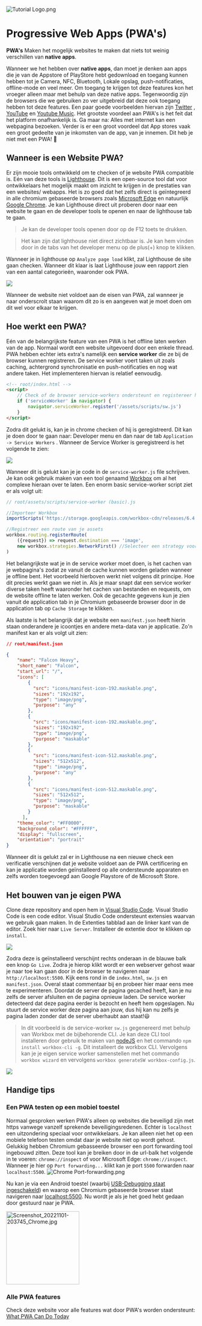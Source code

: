 

![Tutorial Logo.png](https://github.com/StevenSlaa/PWA-Basics/blob/main/docs/images/Tutorial%20Logo.png?raw=true)

# Progressive Web Apps (PWA's)

**PWA's** Maken het mogelijk websites te maken dat niets tot weinig verschillen van **native apps**.

Wanneer we het hebben over **native apps**, dan moet je denken aan apps die je van de Appstore of PlayStore hebt gedownload en toegang kunnen hebben tot je Camera, NFC, Bluetooth, Lokale opslag, push-notificaties, offline-mode en veel meer. Om toegang te krijgen tot deze features kon het vroeger alleen maar met behulp van deze native apps. Tegenwoordig zijn de browsers die we gebruiken zo ver uitgebreid dat deze ook toegang hebben tot deze features. Een paar goede voorbeelden hiervan zijn [Twitter](https://twitter.com/home?lang=nl) , [YouTube](https://youtube.com) en [Youtube Music](https://music.youtube.com). Het grootste voordeel aan PWA's is het feit dat het platform onafhankelijk is. Ga maar na: Alles met internet kan een webpagina bezoeken. Verder is er een groot voordeel dat App stores vaak een groot gedeelte van je inkomsten van de app, van je innemen. Dit heb je niet met een PWA! 🤑

## Wanneer is een Website PWA?

Er zijn mooie tools ontwikkeld om te checken of je website PWA compatible is. Eén van deze tools is [Lighthouse](https://github.com/GoogleChrome/lighthouse). Dit is een open-source tool dat voor ontwikkelaars het mogelijk maakt om inzicht te krijgen in de prestaties van een websites/ webapps. Het is zo goed dat het zelfs direct is geïntegreerd in alle chromium gebaseerde browsers zoals [Microsoft Edge](https://www.microsoft.com/edge) en natuurlijk [Google Chrome](https://www.google.com/chrome).
Je kan Lighthouse direct uit proberen door naar een website te gaan en de developer tools te openen en naar de lighthouse tab te gaan.

> Je kan de developer tools openen door op de F12 toets te drukken.

> Het kan zijn dat lighthouse niet direct zichtbaar is. Je kan hem vinden door in de tabs van het developer menu op de plus(+) knop te klikken.

Wanneer je in lighthouse op `Analyze page load` klikt, zal Lighthouse de site gaan checken. Wanneer dit klaar is laat Lighthouse jouw een rapport zien van een aantal categorieën, waaronder ook PWA.

![](https://github.com/StevenSlaa/PWA-Basics/blob/main/docs/images/Lighouse%20Categories.png?raw=true)

Wanneer de website niet voldoet aan de eisen van PWA, zal wanneer je naar onderscrolt staan waarom dit zo is en aangeven wat je moet doen om dit wel voor elkaar te krijgen.

## Hoe werkt een PWA?

Eén van de belangrijkste feature van een PWA is het offline laten werken van de app. Normaal wordt een website uitgevoerd door een enkele thread. PWA hebben echter iets extra's namelijk een **service worker** die ze bij de browser kunnen registreren. De service worker voert taken uit zoals caching, achtergrond synchronisatie en push-notificaties en nog wat andere taken. Het implementeren hiervan is relatief eenvoudig.

```html
<!-- root/index.html -->
<script>
    // Check of de browser service-workers ondersteunt en registereer hem dan
    if ('serviceWorker' in navigator) {
        navigator.serviceWorker.register('/assets/scripts/sw.js')
    }
</script>
```

Zodra dit gelukt is, kan je in chrome checken of hij is geregistreerd. Dit kan je doen door te gaan naar: Developer menu en dan naar de tab `Application -> Service Workers` . Wanneer de Service Worker is geregistreerd is het volgende te zien:

![](https://github.com/StevenSlaa/PWA-Basics/blob/main/docs/images/Application%20Menu.png?raw=true)

Wanneer dit is gelukt kan je je code in de `service-worker.js` file schrijven. Je kan ook gebruik maken van een tool genaamd [Workbox](https://developer.chrome.com/docs/workbox) om al het complexe hieraan over te laten. Een enorm basic service-worker script ziet er als volgt uit:

```javascript
// root/assets/scripts/service-worker (basic).js

//Importeer Workbox
importScripts('https://storage.googleapis.com/workbox-cdn/releases/6.4.1/workbox-sw.js');

//Registreer een route van je assets
workbox.routing.registerRoute(
    ({request}) => request.destination === 'image',
    new workbox.strategies.NetworkFirst() //Selecteer een strategy voor het cachen van bestanden
)
```

Het belangrijkste wat je in de service worker moet doen, is het cachen van je webpagina's zodat ze vanuit de cache kunnen worden geladen wanneer je offline bent. Het voorbeeld hierboven werkt niet volgens dit principe. Hoe dit precies werkt gaan we niet in. Als je maar snapt dat een service worker diverse taken heeft waaronder het cachen van bestanden en requests, om de website offline te laten werken. Ook de gecachte gegevens kun je zien vanuit de application tab in je Chromium gebaseerde browser door in de application tab op `Cache Storage` te klikken. 

Als laatste is het belangrijk dat je website een `manifest.json` heeft hierin staan onderandere je icoontjes en andere meta-data van je applicatie. Zo'n manifest kan er als volgt uit zien:

```json
// root/manifest.json

{
    "name": "Falcon Heavy",
    "short_name": "Falcon",
    "start_url": "/",
    "icons": [
        {
          "src": "icons/manifest-icon-192.maskable.png",
          "sizes": "192x192",
          "type": "image/png",
          "purpose": "any"
        },
        {
          "src": "icons/manifest-icon-192.maskable.png",
          "sizes": "192x192",
          "type": "image/png",
          "purpose": "maskable"
        },
        {
          "src": "icons/manifest-icon-512.maskable.png",
          "sizes": "512x512",
          "type": "image/png",
          "purpose": "any"
        },
        {
          "src": "icons/manifest-icon-512.maskable.png",
          "sizes": "512x512",
          "type": "image/png",
          "purpose": "maskable"
        }
      ],
    "theme_color": "#FF0000",
    "background_color": "#FFFFFF",
    "display": "fullscreen",
    "orientation": "portrait"
}
```

Wanneer dit is gelukt zal er in Lighthouse na een nieuwe check een verificatie verschijnen dat je website voldoet aan de PWA certificering en kan je applicatie worden geïnstalleerd op alle ondersteunde apparaten en zelfs worden toegevoegd aan Google Playstore of de Microsoft Store.

## Het bouwen van je eigen PWA

Clone deze repository and open hem in [Visual Studio Code](https://code.visualstudio.com/). Visual Studio Code is een code editor. Visual Studio Code ondersteunt extensies waarvan we gebruik gaan maken. In de Extenties tabblad aan de linker kant van de editor. Zoek hier naar `Live Server`. Installeer de extentie door te klikken op `install`.

![](https://github.com/StevenSlaa/PWA-Basics/blob/main/docs/images/Live%20Server%20Extension.png?raw=true)

Zodra deze is geïnstalleerd verschijnt rechts onderaan in de blauwe balk een knop `Go Live`. Zodra je hierop klikt wordt er een webserver gehost waar je naar toe kan gaan door in de browser te navigeren naar `http://localhost:5500`. Kijk eens rond in de `index.html`, `sw.js` en `manifest.json`. Overal staat commentaar bij en probeer hier maar eens mee te experimenteren. Doordat de server de pagina gecached heeft, kan je nu zelfs de server afsluiten en de pagina opnieuw laden. De service worker detecteerd dat deze pagina eerder is bezocht en heeft hem opgeslagen. Nu stuurt de service worker deze pagina aan jouw, dus hij kan nu zelfs je pagina laden zonder dat de server uberhaubt aan staat!😃

> In dit voorbeeld is de service-worker `sw.js` gegenereerd met behulp van Workbox met de bijbehorende CLI. Je kan deze CLI tool installeren door gebruik te maken van [nodeJS](https://nodejs.org/en/) en het commando `npm install workbox-cli -g`. Dit installeert de workbox CLI. Vervolgens kan je je eigen service worker samenstellen met het commando `workbox wizard` en vervolgens `workbox generateSW workbox-config.js`.

![](https://github.com/StevenSlaa/PWA-Basics/blob/main/docs/images/screenshot-desktop.png?raw=true)

## Handige tips

### Een PWA testen op een mobiel toestel

Normaal gesproken werken PWA's alleen op websites die beveiligd zijn met https vanwege vanzelf sprekende beveiligingsredenen. Echter is `localhost` een uitzondering speciaal voor ontwikkelaars. Je kan alleen niet het op een mobiele telefoon testen omdat daar je website niet op wordt gehost. Gelukkig hebben Chromium gebasseerde browser een port forwarding tool ingebouwd zitten. Deze tool kan je breiken door in de url-balk het volgende in te voeren: `chrome://inspect` of voor Microsoft Edge: `chrome://inspect`. Wanneer je hier op `Port forwarding...` klikt kan je port `5500` forwarden naar `localhost:5500`.
![Chrome Port-forwarding.png](https://github.com/StevenSlaa/PWA-Basics/blob/main/docs/images/Chrome%20Port-forwarding.png?raw=true)

Nu kan je via een Android toestel (waarbij [USB-Debugging staat ingeschakeld](https://www.embarcadero.com/starthere/xe5/mobdevsetup/android/en/enabling_usb_debugging_on_an_android_device.html)) en waarop een Chromium gebaseerde browser staat navigeren naar [localhost:5500](http://localhost:5500). Nu wordt je als je het goed hebt gedaan door gestuurd naar je PWA.

<img title="" src="https://github.com/StevenSlaa/PWA-Basics/blob/main/docs/images/screenshot.jpg?raw=true" alt="Screenshot_20221101-203745_Chrome.jpg" width="194">

### Alle PWA features

Check deze website voor alle features wat door PWA's worden ondersteunt: [What PWA Can Do Today](https://whatpwacando.today/)
